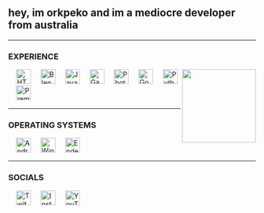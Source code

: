 <h2 align="left">hey, im orkpeko and im a mediocre developer from australia</h2>

---

### EXPERIENCE

<div align="left">
  <img align="right" height="150" src="https://c.tenor.com/42udpYSRRQgAAAAC/toro-inoue-doko-demo-issyo.gif6f2d697373796f2e676966"  />
  <img width="12" />
  <img src="https://cdn.simpleicons.org/html5/E34F26" height="30" alt="HTML5"  />
  <img width="12" />
  <img src="https://cdn.simpleicons.org/blender/F5792A" height="30" alt="Blender"  />
  <img width="12" />
  <img src="https://cdn.simpleicons.org/javascript/F7DF1E" height="30" alt="Javascript"  />
  <img width="12" />
  <img src="https://skillicons.dev/icons?i=gamemakerstudio" height="30" alt="GameMaker Studio"  />
  <img width="12" />
  <img src="https://cdn.simpleicons.org/adobephotoshop/31A8FF" height="30" alt="Photoshop"  />
  <img width="12" />
  <img src="https://cdn.simpleicons.org/godotengine/478CBF" height="30" alt="Godot"  />
  <img width="12" />
  <img src="https://cdn.simpleicons.org/python/3776AB" height="30" alt="Python"  />
  <img width="12" />
  <img src="https://cdn.simpleicons.org/adobepremierepro/9999FF" height="30" alt="Premiere Pro"  />
</div>

---

### OPERATING SYSTEMS

<div align="left">
  <img width="12" />
  <img src="https://cdn.simpleicons.org/android/3DDC84" height="30" alt="Android"  />
  <img width="12" />
  <img src="https://skillicons.dev/icons?i=windows" height="30" alt="Windows 10"  />
  <img width="12" />
  <img src="https://cdn.simpleicons.org/endeavouros/7F7FFF" height="30" alt="EndeavourOS"  />
</div>

---

### SOCIALS

<div align="left">
    <img width="12" />
  <a href="https://twitch.tv/orkpeko"><img src="https://cdn.simpleicons.org/twitch/9146FF" height="30" alt="Twitch"  /></a>
    <img width="12" />
  <a href="https://instagram.com/orkpeko"><img src="https://cdn.simpleicons.org/instagram/E4405F" height="30" alt="Instagram"  /></a>
      <img width="12" />
  <a href="https://youtube.com/orkpeko"><img src="https://cdn.simpleicons.org/youtube/FF0000" height="30" alt="YouTube"  /></a>
</div>

###

<br clear="both">

###
